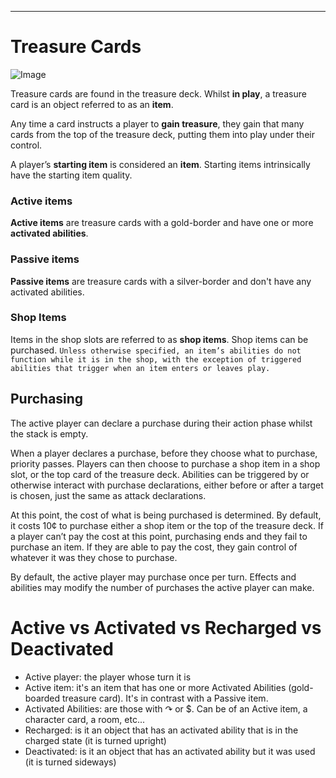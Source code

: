 
* * *

# Treasure Cards

![Image](https://foursouls.com/wp-content/uploads/2021/10/TreasureCardBack-751x1024.png#93x128)

Treasure cards are found in the treasure deck. Whilst **in play**, a treasure card is an object referred to as an **item**.

Any time a card instructs a player to **gain treasure**, they gain that many cards from the top of the treasure deck, putting them into play under their control.

A player’s **starting item** is considered an **item**. Starting items intrinsically have the starting item quality.


### Active items

**Active items** are treasure cards with a gold-border and have one or more **activated abilities**.


### Passive items

**Passive items** are treasure cards with a silver-border and don't have any activated abilities.


### Shop Items

Items in the shop slots are referred to as **shop items**. Shop items can be purchased. `Unless otherwise specified, an item’s abilities do not function while it is in the shop, with the exception of triggered abilities that trigger when an item enters or leaves play.`


## Purchasing

The active player can declare a purchase during their action phase whilst the stack is empty.

When a player declares a purchase, before they choose what to purchase, priority passes. Players can then choose to purchase a shop item in a shop slot, or the top card of the treasure deck. Abilities can be triggered by or otherwise interact with purchase declarations, either before or after a target is chosen, just the same as attack declarations.

At this point, the cost of what is being purchased is determined. By default, it costs 10¢ to purchase either a shop item or the top of the treasure deck. If a player can’t pay the cost at this point, purchasing ends and they fail to purchase an item. If they are able to pay the cost, they gain control of whatever it was they chose to purchase.

By default, the active player may purchase once per turn. Effects and abilities may modify the number of purchases the active player can make.


# Active vs Activated vs Recharged vs Deactivated
- Active player: the player whose turn it is
- Active item: it's an item that has one or more Activated Abilities (gold-boarded treasure card). It's in contrast with a Passive item.
- Activated Abilities: are those with ↷ or $. Can be of an Active item, a character card, a room, etc...
- Recharged: is it an object that has an activated ability that is in the charged state (it is turned upright)
- Deactivated: is it an object that has an activated ability but it was used (it is turned sideways)

